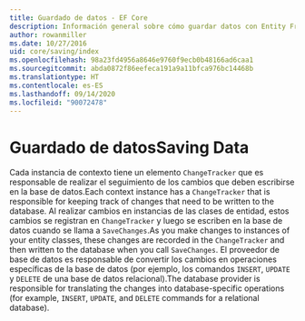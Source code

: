 ```yaml
---
title: Guardado de datos - EF Core
description: Información general sobre cómo guardar datos con Entity Framework Core
author: rowanmiller
ms.date: 10/27/2016
uid: core/saving/index
ms.openlocfilehash: 98a23fd4956a8646e9760f9ecb0b48166ad6caa1
ms.sourcegitcommit: abda0872f86eefeca191a9a11bfca976bc14468b
ms.translationtype: HT
ms.contentlocale: es-ES
ms.lasthandoff: 09/14/2020
ms.locfileid: "90072478"
---
```

# <a name="saving-data"></a><span data-ttu-id="36392-103">Guardado de datos</span><span class="sxs-lookup"><span data-stu-id="36392-103">Saving Data</span></span>

<span data-ttu-id="36392-104">Cada instancia de contexto tiene un elemento `ChangeTracker` que es responsable de realizar el seguimiento de los cambios que deben escribirse en la base de datos.</span><span class="sxs-lookup"><span data-stu-id="36392-104">Each context instance has a `ChangeTracker` that is responsible for keeping track of changes that need to be written to the database.</span></span> <span data-ttu-id="36392-105">Al realizar cambios en instancias de las clases de entidad, estos cambios se registran en `ChangeTracker` y luego se escriben en la base de datos cuando se llama a `SaveChanges`.</span><span class="sxs-lookup"><span data-stu-id="36392-105">As you make changes to instances of your entity classes, these changes are recorded in the `ChangeTracker` and then written to the database when you call `SaveChanges`.</span></span> <span data-ttu-id="36392-106">El proveedor de base de datos es responsable de convertir los cambios en operaciones específicas de la base de datos (por ejemplo, los comandos `INSERT`, `UPDATE` y `DELETE` de una base de datos relacional).</span><span class="sxs-lookup"><span data-stu-id="36392-106">The database provider is responsible for translating the changes into database-specific operations (for example, `INSERT`, `UPDATE`, and `DELETE` commands for a relational database).</span></span>
